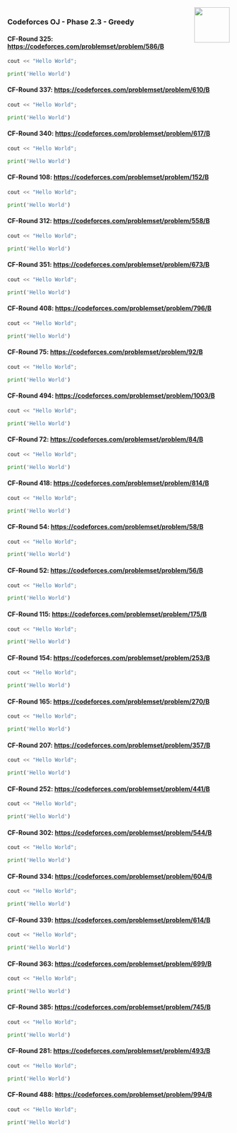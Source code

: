 <img align="right" width="80" height="80" src="https://github.com/cs-MohamedAyman/Problem-Solving-Training/blob/master/online-judges-logos/codeforces.jpg">

### Codeforces OJ - Phase 2.3 - Greedy

#### CF-Round 325: https://codeforces.com/problemset/problem/586/B
```cpp
cout << "Hello World";
```
```python
print('Hello World')
```

#### CF-Round 337: https://codeforces.com/problemset/problem/610/B
```cpp
cout << "Hello World";
```
```python
print('Hello World')
```

#### CF-Round 340: https://codeforces.com/problemset/problem/617/B
```cpp
cout << "Hello World";
```
```python
print('Hello World')
```

#### CF-Round 108: https://codeforces.com/problemset/problem/152/B
```cpp
cout << "Hello World";
```
```python
print('Hello World')
```

#### CF-Round 312: https://codeforces.com/problemset/problem/558/B
```cpp
cout << "Hello World";
```
```python
print('Hello World')
```

#### CF-Round 351: https://codeforces.com/problemset/problem/673/B
```cpp
cout << "Hello World";
```
```python
print('Hello World')
```

#### CF-Round 408: https://codeforces.com/problemset/problem/796/B
```cpp
cout << "Hello World";
```
```python
print('Hello World')
```

#### CF-Round 75: https://codeforces.com/problemset/problem/92/B
```cpp
cout << "Hello World";
```
```python
print('Hello World')
```

#### CF-Round 494: https://codeforces.com/problemset/problem/1003/B
```cpp
cout << "Hello World";
```
```python
print('Hello World')
```

#### CF-Round 72: https://codeforces.com/problemset/problem/84/B
```cpp
cout << "Hello World";
```
```python
print('Hello World')
```

#### CF-Round 418: https://codeforces.com/problemset/problem/814/B
```cpp
cout << "Hello World";
```
```python
print('Hello World')
```

#### CF-Round 54: https://codeforces.com/problemset/problem/58/B
```cpp
cout << "Hello World";
```
```python
print('Hello World')
```

#### CF-Round 52: https://codeforces.com/problemset/problem/56/B
```cpp
cout << "Hello World";
```
```python
print('Hello World')
```

#### CF-Round 115: https://codeforces.com/problemset/problem/175/B
```cpp
cout << "Hello World";
```
```python
print('Hello World')
```

#### CF-Round 154: https://codeforces.com/problemset/problem/253/B
```cpp
cout << "Hello World";
```
```python
print('Hello World')
```

#### CF-Round 165: https://codeforces.com/problemset/problem/270/B
```cpp
cout << "Hello World";
```
```python
print('Hello World')
```

#### CF-Round 207: https://codeforces.com/problemset/problem/357/B
```cpp
cout << "Hello World";
```
```python
print('Hello World')
```

#### CF-Round 252: https://codeforces.com/problemset/problem/441/B
```cpp
cout << "Hello World";
```
```python
print('Hello World')
```

#### CF-Round 302: https://codeforces.com/problemset/problem/544/B
```cpp
cout << "Hello World";
```
```python
print('Hello World')
```

#### CF-Round 334: https://codeforces.com/problemset/problem/604/B
```cpp
cout << "Hello World";
```
```python
print('Hello World')
```

#### CF-Round 339: https://codeforces.com/problemset/problem/614/B
```cpp
cout << "Hello World";
```
```python
print('Hello World')
```

#### CF-Round 363: https://codeforces.com/problemset/problem/699/B
```cpp
cout << "Hello World";
```
```python
print('Hello World')
```

#### CF-Round 385: https://codeforces.com/problemset/problem/745/B
```cpp
cout << "Hello World";
```
```python
print('Hello World')
```

#### CF-Round 281: https://codeforces.com/problemset/problem/493/B
```cpp
cout << "Hello World";
```
```python
print('Hello World')
```

#### CF-Round 488: https://codeforces.com/problemset/problem/994/B
```cpp
cout << "Hello World";
```
```python
print('Hello World')
```
